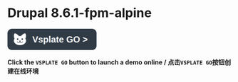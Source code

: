 # Drupal 8.6.1-fpm-alpine

<a href="https://www.vsplate.com/?docker-compose=https://github.com/vsplate/dcenvs/drupal/8.6.1-fpm-alpine"><img alt="VSPLATE GO" src="https://raw.githubusercontent.com/vsplate/images/master/vsgo_btn.png" width="200px"></a>

**Click the `VSPLATE GO` button to launch a demo online / 点击`VSPLATE GO`按钮创建在线环境**